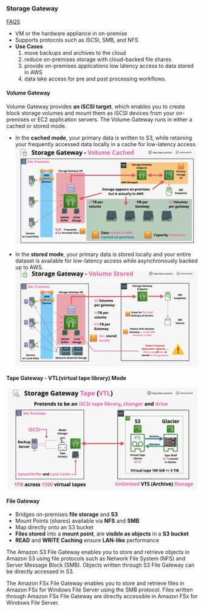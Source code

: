 

### Storage Gateway
[FAQS](https://aws.amazon.com/storagegateway/faqs/)
- VM or the hardware appliance in on-premise
- Supports protocols such as iSCSI, SMB, and NFS
- **Use Cases**
    1. move backups and archives to the cloud
    2. reduce on-premises storage with cloud-backed file shares 
    3. provide on-premises applications low latency access to data stored in AWS 
    4. data lake access for pre and post processing workflows.

#### Volume Gateway

Volume Gateway provides **an iSCSI target**, which enables you to create block storage volumes and mount them as iSCSI devices from your on-premises or EC2 application servers. The Volume Gateway runs in either a cached or stored mode.

- In the **cached mode**, your primary data is written to S3, while retaining your frequently accessed data locally in a cache for low-latency access.
![volume-gateway-cached](volume-gateway-cached.png)

- In the **stored mode**, your primary data is stored locally and your entire dataset is available for low-latency access while asynchronously backed up to AWS.
![volume-gateway-stored](volume-gateway-stored.png)

#### Tape Gateway - VTL(virtual tape library) Mode

![storage-gateway-tape](storage-gateway-tape.png)

#### File Gateway
- Bridges on-premises **file storage** and **S3**
- Mount Points (shares) available via **NFS** and **SMB**
- Map directly onto an S3 bucket
- **Files stored** into a **mount point**, are **visible as objects** in a **S3 bucket**
- **READ** and **WRITE Caching** ensure **LAN-like** performance



The Amazon S3 File Gateway enables you to store and retrieve objects in Amazon S3 using file protocols such as Network File System (NFS) and Server Message Block (SMB). Objects written through S3 File Gateway can be directly accessed in S3.    

The Amazon FSx File Gateway enables you to store and retrieve files in Amazon FSx for Windows File Server using the SMB protocol. Files written through Amazon FSx File Gateway are directly accessible in Amazon FSx for Windows File Server.